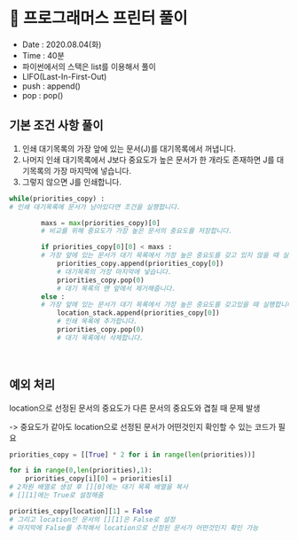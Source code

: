 # 🐶 프로그래머스 프린터 풀이
- Date : 2020.08.04(화)
- Time : 40분
- 파이썬에서의 스택은 list를 이용해서 풀이
- LIFO(Last-In-First-Out)
- push : append()
- pop : pop()

## 기본 조건 사항 풀이

1) 인쇄 대기목록의 가장 앞에 있는 문서(J)를 대기목록에서 꺼냅니다.
2) 나머지 인쇄 대기목록에서 J보다 중요도가 높은 문서가 한 개라도 존재하면 J를 대기목록의 가장 마지막에 넣습니다.
3) 그렇지 않으면 J를 인쇄합니다.

```python
while(priorities_copy) :
# 인쇄 대기목록에 문서가 남아있다면 조건을 실행합니다.

        maxs = max(priorities_copy)[0]
        # 비교를 위해 중요도가 가장 높은 문서의 중요도를 저장합니다.

        if priorities_copy[0][0] < maxs :
        # 가장 앞에 있는 문서가 대기 목록에서 가장 높은 중요도를 갖고 있지 않을 때 실행됩니다.
            priorities_copy.append(priorities_copy[0])
            # 대기목록의 가장 마지막에 넣습니다.
            priorities_copy.pop(0)
            # 대기 목록의 맨 앞에서 제거해줍니다.
        else :
        # 가장 앞에 있는 문서가 대기 목록에서 가장 높은 중요도를 갖고있을 때 실행합니다.
            location_stack.append(priorities_copy[0])
            # 인쇄 목록에 추가합니다.
            priorities_copy.pop(0)
            # 대기 목록에서 삭제합니다.
```


<br>

## 예외 처리
location으로 선정된 문서의 중요도가 다른 문서의 중요도와 겹칠 때 문제 발생

-> 중요도가 같아도 location으로 선정된 문서가 어떤것인지 확인할 수 있는 코드가 필요

```python
priorities_copy = [[True] * 2 for i in range(len(priorities))]

for i in range(0,len(priorities),1):
    priorities_copy[i][0] = priorities[i]
# 2차원 배열로 생성 후 [][0]에는 대기 목록 배열을 복사
# [][1]에는 True로 설정해줌 

priorities_copy[location][1] = False
# 그리고 location인 문서의 [][1]은 False로 설정
# 마지막에 False를 추적해서 location으로 선정된 문서가 어떤것인지 확인 가능
```